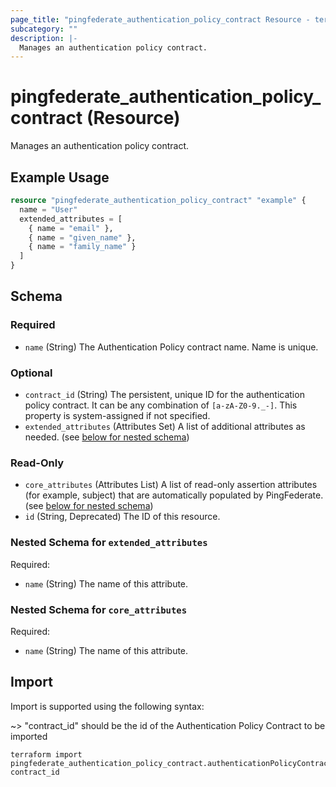 ```yaml
---
page_title: "pingfederate_authentication_policy_contract Resource - terraform-provider-pingfederate"
subcategory: ""
description: |-
  Manages an authentication policy contract.
---
```


# pingfederate_authentication_policy_contract (Resource)

Manages an authentication policy contract.

## Example Usage

```terraform
resource "pingfederate_authentication_policy_contract" "example" {
  name = "User"
  extended_attributes = [
    { name = "email" },
    { name = "given_name" },
    { name = "family_name" }
  ]
}
```

<!-- schema generated by tfplugindocs -->
## Schema

### Required

- `name` (String) The Authentication Policy contract name. Name is unique.

### Optional

- `contract_id` (String) The persistent, unique ID for the authentication policy contract. It can be any combination of `[a-zA-Z0-9._-]`. This property is system-assigned if not specified.
- `extended_attributes` (Attributes Set) A list of additional attributes as needed. (see [below for nested schema](#nestedatt--extended_attributes))

### Read-Only

- `core_attributes` (Attributes List) A list of read-only assertion attributes (for example, subject) that are automatically populated by PingFederate. (see [below for nested schema](#nestedatt--core_attributes))
- `id` (String, Deprecated) The ID of this resource.

<a id="nestedatt--extended_attributes"></a>
### Nested Schema for `extended_attributes`

Required:

- `name` (String) The name of this attribute.


<a id="nestedatt--core_attributes"></a>
### Nested Schema for `core_attributes`

Required:

- `name` (String) The name of this attribute.

## Import

Import is supported using the following syntax:

~> "contract_id" should be the id of the Authentication Policy Contract to be imported

```shell
terraform import pingfederate_authentication_policy_contract.authenticationPolicyContract contract_id
```